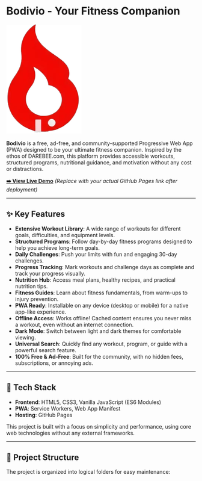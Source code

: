 # Bodivio - Your Fitness Companion

![Bodivio Logo](./logo.png)

**Bodivio** is a free, ad-free, and community-supported Progressive Web App (PWA) designed to be your ultimate fitness companion. Inspired by the ethos of DAREBEE.com, this platform provides accessible workouts, structured programs, nutritional guidance, and motivation without any cost or distractions.

**[➡️ View Live Demo](https://zunaidhosse.github.io/bodivio/)** *(Replace with your actual GitHub Pages link after deployment)*

---

## ✨ Key Features

-   **Extensive Workout Library**: A wide range of workouts for different goals, difficulties, and equipment levels.
-   **Structured Programs**: Follow day-by-day fitness programs designed to help you achieve long-term goals.
-   **Daily Challenges**: Push your limits with fun and engaging 30-day challenges.
-   **Progress Tracking**: Mark workouts and challenge days as complete and track your progress visually.
-   **Nutrition Hub**: Access meal plans, healthy recipes, and practical nutrition tips.
-   **Fitness Guides**: Learn about fitness fundamentals, from warm-ups to injury prevention.
-   **PWA Ready**: Installable on any device (desktop or mobile) for a native app-like experience.
-   **Offline Access**: Works offline! Cached content ensures you never miss a workout, even without an internet connection.
-   **Dark Mode**: Switch between light and dark themes for comfortable viewing.
-   **Universal Search**: Quickly find any workout, program, or guide with a powerful search feature.
-   **100% Free & Ad-Free**: Built for the community, with no hidden fees, subscriptions, or annoying ads.

---

## 🚀 Tech Stack

-   **Frontend**: HTML5, CSS3, Vanilla JavaScript (ES6 Modules)
-   **PWA**: Service Workers, Web App Manifest
-   **Hosting**: GitHub Pages

This project is built with a focus on simplicity and performance, using core web technologies without any external frameworks.

---

## 📂 Project Structure

The project is organized into logical folders for easy maintenance:
